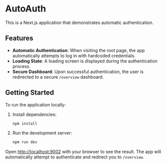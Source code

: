 # AutoAuth

This is a Next.js application that demonstrates automatic authentication.

## Features

- **Automatic Authentication**: When visiting the root page, the app automatically attempts to log in with hardcoded credentials.
- **Loading State**: A loading screen is displayed during the authentication process.
- **Secure Dashboard**: Upon successful authentication, the user is redirected to a secure `/overview` dashboard.

## Getting Started

To run the application locally:

1. Install dependencies:
   ```bash
   npm install
   ```

2. Run the development server:
   ```bash
   npm run dev
   ```

Open [http://localhost:9002](http://localhost:9002) with your browser to see the result. The app will automatically attempt to authenticate and redirect you to `/overview`.
